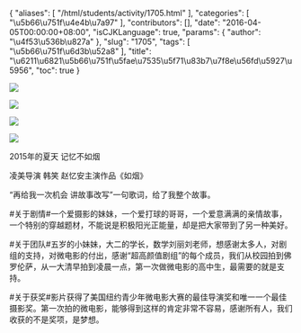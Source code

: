 {
    "aliases": [
        "/html/students/activity/1705.html"
    ],
    "categories": [
        "\u5b66\u751f\u4e4b\u7a97"
    ],
    "contributors": [],
    "date": "2016-04-05T00:00:00+08:00",
    "isCJKLanguage": true,
    "params": {
        "author": "\u4f53\u536b\u827a"
    },
    "slug": "1705",
    "tags": [
        "\u5b66\u751f\u6d3b\u52a8"
    ],
    "title": "\u6211\u6821\u5b66\u751f\u5fae\u7535\u5f71\u83b7\u7f8e\u56fd\u5927\u5956",
    "toc": true
}

![](https://cdn.tfls.online/mirror/full/2b9f36924584a3b516425620c8aa242e4206eea3.jpg)




![](https://cdn.tfls.online/mirror/full/d65da451d9df6cd8e61757e642210307293dcd18.jpg)




![](https://cdn.tfls.online/mirror/full/47c02ce5c856f84a7dccfaa4db2d91c97fd188d9.jpg)




![](https://cdn.tfls.online/mirror/full/589ae6b3975e6e8c6b374a9935ae27d36bc3bde8.jpg)




2015年的夏天 记忆不如烟  

凌美导演 韩笑 赵忆安主演作品《如烟》




“再给我一次机会 讲故事改写”一句歌词，给了我整个故事。  

#关于剧情#一个爱摄影的妹妹，一个爱打球的哥哥，一个爱意满满的亲情故事，一个特别的穿越题材，不能说是积极阳光正能量，却是把大家带到了另一种美好。  

#关于团队#五岁的小妹妹，大二的学长，数学刘丽刘老师，想感谢太多人，对剧组的支持，对微电影的付出，感谢“超高颜值剧组”的每个成员，我们从校园拍到佛罗伦萨，从一大清早拍到凌晨一点，第一次做微电影的高中生，最需要的就是支持。  

#关于获奖#影片获得了美国纽约青少年微电影大赛的最佳导演奖和唯一一个最佳摄影奖。第一次拍的微电影，能够得到这样的肯定非常不容易，感谢所有人，我们收获的不是奖项，是梦想。



  
